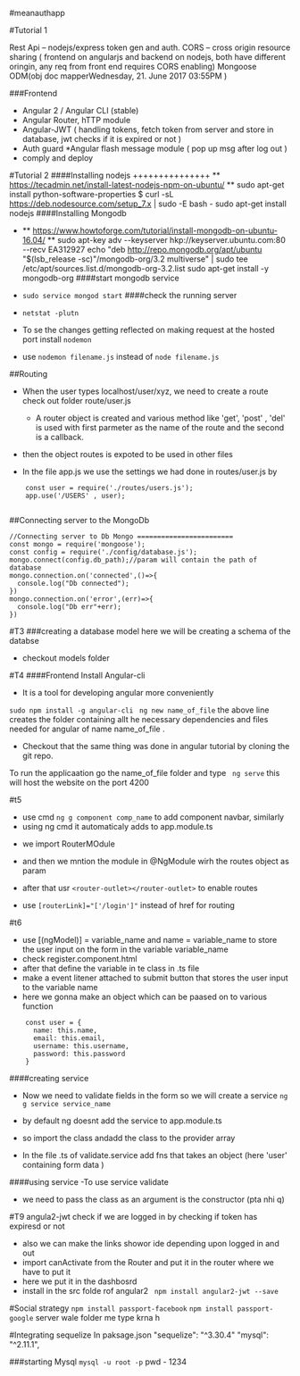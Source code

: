 #meanauthapp

#Tutorial 1

Rest Api – nodejs/express
token gen and auth.
CORS – cross origin resource sharing ( frontend on angularjs and backend on nodejs, both have different oringin, any req from front end requires CORS enabling)
Mongoose ODM(obj doc mapperWednesday, 21. June 2017 03:55PM 
)

###Frontend
* Angular 2 / Angular CLI (stable)
* Angular Router, hTTP module 
* Angular-JWT ( handling tokens, fetch token from server and store in database, jwt checks if it is expired or not )
* Auth guard 
*Angular flash message module ( pop up msg after log out )
* comply and deploy

#Tutorial 2
####Installing nodejs
+++++++++++++++
** https://tecadmin.net/install-latest-nodejs-npm-on-ubuntu/ **
sudo apt-get install python-software-properties
$ curl -sL https://deb.nodesource.com/setup_7.x | sudo -E bash -
sudo apt-get install nodejs
####Installing Mongodb
* ** https://www.howtoforge.com/tutorial/install-mongodb-on-ubuntu-16.04/ **
sudo apt-key adv --keyserver hkp://keyserver.ubuntu.com:80 --recv EA312927
echo "deb http://repo.mongodb.org/apt/ubuntu "$(lsb_release -sc)"/mongodb-org/3.2 multiverse" | sudo tee /etc/apt/sources.list.d/mongodb-org-3.2.list
sudo apt-get install -y mongodb-org
####start mongodb service
* `sudo service mongod start`
####check the running server
 * `netstat -plutn`
 * To se the changes getting reflected on making request at the hosted port install `nodemon`

* use `nodemon filename.js` instead of ` node filename.js `



##Routing
- When the user types localhost/user/xyz, we need to create a route 
 check out folder route/user.js
  - A router object is created and various method like 'get', 'post' , 'del' is used with first parmeter as the name of the route and the second  is a callback.
  
- then the object routes is expoted to be used in other files
- In the file app.js we use the settings we had done in routes/user.js by
```
	const user = require('./routes/users.js');
	app.use('/USERS' , user);
	
```
##Connecting server to the MongoDb
```
//Connecting server to Db Mongo ========================
const mongo = require('mongoose');
const config = require('./config/database.js');
mongo.connect(config.db_path);//param will contain the path of database
mongo.connection.on('connected',()=>{
  console.log("Db connected");
})
mongo.connection.on('error',(err)=>{
  console.log("Db err"+err);
})
```
#T3
###creating a database model
here we will be creating a schema of the databse
- checkout models folder  


#T4
####Frontend
Install Angular-cli 
- It is a tool for developing angular more conveniently

`
	 sudo npm install -g angular-cli 
`
` ng new name_of_file `
the above line creates the folder containing allt he necessary dependencies and files needed for angular of name name_of_file .

- Checkout that the same thing was done in angular tutorial by cloning the git repo.

To run the applicaation go the name_of_file folder and type ` ng serve` this will host the website on the port 4200

#t5
* use cmd ` ng g component comp_name ` to add component navbar, similarly
* using ng cmd it automaticaly adds to app.module.ts

- we import RouterMOdule 
- and then we mntion the module in @NgModule wirh the routes object as param 
- after that usr ` <router-outlet></router-outlet> ` to enable routes

- use ` [routerLink]="['/login']" ` instead of href for routing 

#t6
- use [(ngModel)] = variable_name and name = variable_name to store the user input on the form in the variable variable_name 
- check register.component.html 
- after that define the variable in te class in .ts file
- make a event litener attached to submit button that stores the user input to the variable name 
- here we gonna make an object which can be paased on to various function 
```
	const user = {
      name: this.name,
      email: this.email,
      username: this.username,
      password: this.password
    }
```
####creating service
- Now we need to validate fields in the form so we will create a service
` ng g service service_name `
- by default ng doesnt add the service to app.module.ts 
- so import the class andadd the class to the provider array 

- In the file .ts of validate.service add fns that takes an object (here 'user' containing form data ) 

####using service 
-To use service validate 
- we need to pass the class as an argument is the constructor (pta nhi q)



#T9
angula2-jwt 
check if we are logged in by checking if token has expiresd or not 
- also we can make the links showor ide depending upon logged in and out
- import canActivate from the Router and put it in the router where we have to put it
- here we put it in the dashbosrd
- install in the src folde rof angular2 
` npm install angular2-jwt --save`

#Social strategy
`npm install passport-facebook`
`npm install passport-google` 
server wale folder me type krna h


#Integrating sequelize
In paksage.json
  "sequelize": "^3.30.4"
  "mysql": "^2.11.1",

###starting Mysql
`mysql -u root -p` 
pwd - 1234



 